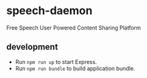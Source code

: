 # speech-daemon
Free Speech User Powered Content Sharing Platform

## development
* Run `npm run up` to start Express.
* Run `npm run bundle` to build application bundle.
